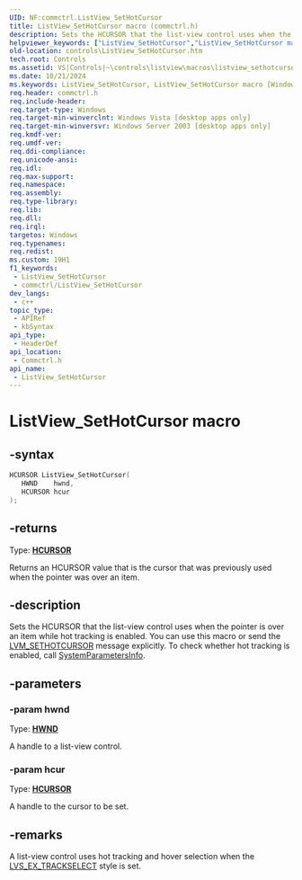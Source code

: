 ```yaml
---
UID: NF:commctrl.ListView_SetHotCursor
title: ListView_SetHotCursor macro (commctrl.h)
description: Sets the HCURSOR that the list-view control uses when the pointer is over an item while hot tracking is enabled. You can use this macro or send the LVM_SETHOTCURSOR message explicitly. To check whether hot tracking is enabled, call SystemParametersInfo.
helpviewer_keywords: ["ListView_SetHotCursor","ListView_SetHotCursor macro [Windows Controls]","_win32_ListView_SetHotCursor","_win32_ListView_SetHotCursor_cpp","commctrl/ListView_SetHotCursor","controls.ListView_SetHotCursor","controls._win32_ListView_SetHotCursor"]
old-location: controls\ListView_SetHotCursor.htm
tech.root: Controls
ms.assetid: VS|Controls|~\controls\listview\macros\listview_sethotcursor.htm
ms.date: 10/21/2024
ms.keywords: ListView_SetHotCursor, ListView_SetHotCursor macro [Windows Controls], _win32_ListView_SetHotCursor, _win32_ListView_SetHotCursor_cpp, commctrl/ListView_SetHotCursor, controls.ListView_SetHotCursor, controls._win32_ListView_SetHotCursor
req.header: commctrl.h
req.include-header: 
req.target-type: Windows
req.target-min-winverclnt: Windows Vista [desktop apps only]
req.target-min-winversvr: Windows Server 2003 [desktop apps only]
req.kmdf-ver: 
req.umdf-ver: 
req.ddi-compliance: 
req.unicode-ansi: 
req.idl: 
req.max-support: 
req.namespace: 
req.assembly: 
req.type-library: 
req.lib: 
req.dll: 
req.irql: 
targetos: Windows
req.typenames: 
req.redist: 
ms.custom: 19H1
f1_keywords:
 - ListView_SetHotCursor
 - commctrl/ListView_SetHotCursor
dev_langs:
 - c++
topic_type:
 - APIRef
 - kbSyntax
api_type:
 - HeaderDef
api_location:
 - Commctrl.h
api_name:
 - ListView_SetHotCursor
---
```


# ListView_SetHotCursor macro

## -syntax

```cpp
HCURSOR ListView_SetHotCursor(
   HWND    hwnd,
   HCURSOR hcur
);
```

## -returns

Type: **[HCURSOR](/windows/desktop/winprog/windows-data-types)**

Returns an HCURSOR value that is the cursor that was previously used when the pointer was over an item.


## -description

Sets the HCURSOR that the list-view control uses when the pointer is over an item while hot tracking is enabled. You can use this macro or send the <a href="/windows/desktop/Controls/lvm-sethotcursor">LVM_SETHOTCURSOR</a> message explicitly. To check whether hot tracking is enabled, call <a href="/windows/desktop/api/winuser/nf-winuser-systemparametersinfoa">SystemParametersInfo</a>.

## -parameters

### -param hwnd

Type: <b><a href="/windows/desktop/WinProg/windows-data-types">HWND</a></b>

A handle to a list-view control.

### -param hcur

Type: <b><a href="/windows/desktop/WinProg/windows-data-types">HCURSOR</a></b>

A handle to the cursor to be set.

## -remarks

A list-view control uses hot tracking and hover selection when the <a href="/windows/desktop/Controls/extended-list-view-styles">LVS_EX_TRACKSELECT</a> style is set.
